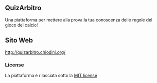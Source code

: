 ## QuizArbitro

Una piattaforma per mettere alla prova la tua conoscenza delle regole del gioco del calcio!

## Sito Web

http://quizarbitro.chiodini.org/

### License

La piattaforma è rilasciata sotto la [MIT license](http://opensource.org/licenses/MIT)
